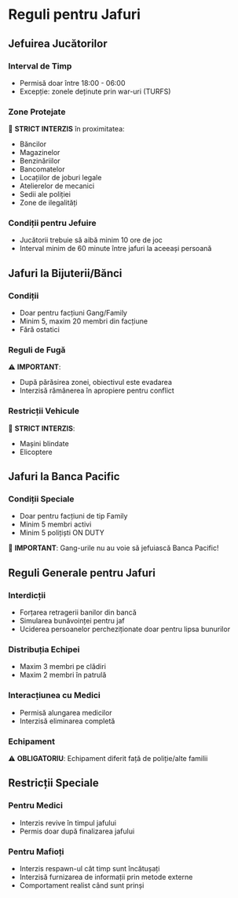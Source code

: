 # Reguli pentru Jafuri

## Jefuirea Jucătorilor

### Interval de Timp
- Permisă doar între 18:00 - 06:00
- Excepție: zonele deținute prin war-uri (TURFS)

### Zone Protejate
🚫 **STRICT INTERZIS** în proximitatea:
- Băncilor
- Magazinelor
- Benzinăriilor
- Bancomatelor
- Locațiilor de joburi legale
- Atelierelor de mecanici
- Sedii ale poliției
- Zone de ilegalități

### Condiții pentru Jefuire
- Jucătorii trebuie să aibă minim 10 ore de joc
- Interval minim de 60 minute între jafuri la aceeași persoană

## Jafuri la Bijuterii/Bănci

### Condiții
- Doar pentru facțiuni Gang/Family
- Minim 5, maxim 20 membri din facțiune
- Fără ostatici

### Reguli de Fugă
⚠️ **IMPORTANT**: 
- După părăsirea zonei, obiectivul este evadarea
- Interzisă rămânerea în apropiere pentru conflict

### Restricții Vehicule
🚫 **STRICT INTERZIS**: 
- Mașini blindate
- Elicoptere

## Jafuri la Banca Pacific

### Condiții Speciale
- Doar pentru facțiuni de tip Family
- Minim 5 membri activi
- Minim 5 polițiști ON DUTY

🚫 **IMPORTANT**: Gang-urile nu au voie să jefuiască Banca Pacific!

## Reguli Generale pentru Jafuri

### Interdicții
- Forțarea retragerii banilor din bancă
- Simularea bunăvoinței pentru jaf
- Uciderea persoanelor percheziționate doar pentru lipsa bunurilor

### Distribuția Echipei
- Maxim 3 membri pe clădiri
- Maxim 2 membri în patrulă

### Interacțiunea cu Medici
- Permisă alungarea medicilor
- Interzisă eliminarea completă

### Echipament
⚠️ **OBLIGATORIU**: Echipament diferit față de poliție/alte familii

## Restricții Speciale

### Pentru Medici
- Interzis revive în timpul jafului
- Permis doar după finalizarea jafului

### Pentru Mafioți
- Interzis respawn-ul cât timp sunt încătușați
- Interzisă furnizarea de informații prin metode externe
- Comportament realist când sunt prinși 